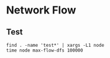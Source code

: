 # Network Flow

## Test
```
find . -name 'test*' | xargs -L1 node
time node max-flow-dfs 100000  
```